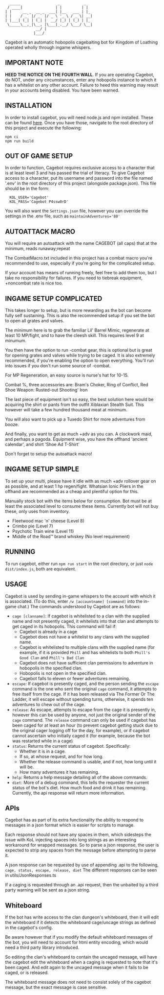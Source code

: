 ```
  _____                 _           _
 / ____|               | |         | |
| |     __ _  __ _  ___| |__   ___ | |_
| |    / _` |/ _` |/ _ \ '_ \ / _ \| __|
| |___| (_| | (_| |  __/ |_) | (_) | |_
 \_____\__,_|\__, |\___|_.__/ \___/ \__|
              __/ |
             |___/
```

Cagebot is an automatic hobopolis cagebaiting bot for Kingdom of Loathing
operated wholly through ingame whispers.

## IMPORTANT NOTE

**HEED THE NOTICE ON THE FOURTH WALL**. If you are operating Cagebot, do NOT, under any circumstances, enter any hobopolis instance to which it has a whitelist on any other account. Failure to heed this warning may result in your accounts being disabled. You have been warned.

## INSTALLATION

In order to install cagebot, you will need node.js and npm installed.
These can be found [here](https://docs.npmjs.com/downloading-and-installing-node-js-and-npm).
Once you have those, navigate to the root directory of this project and
execute the following:

```
npm ci
npm run build
```

## OUT OF GAME SETUP

In order to function, Cagebot requires exclusive access to a character
that is at least level 3 and has passed the trial of literacy. To give
Cagebot access to a character, put its username and password into the
file named '.env' in the root directory of this project (alongside
package.json). This file should be in the form:

```
  KOL_USER='Cagebot'
  KOL_PASS='Cagebot P4ssw0rD'
```

You will also want the `Settings.json` file, however you can override the settings in the .env file, such as `maintainAdventures='80'`

## AUTOATTACK MACRO

You will require an autoattack with the name CAGEBOT (all caps) that at the minimum, reads runaway;repeat

The CombatMacro.txt included in this project has a combat macro you're recommended to use, especially if you're going for the complicated setup.

If your account has means of running freely, feel free to add them too, but I take no responsibility for failures.
If you need to tiebreak equipment, +noncombat rate is nice too.

## INGAME SETUP COMPLICATED

This takes longer to setup, but is more rewarding as the bot can become fully self sustaining.
This is also the recommended setup if you set the bot to open all grates and valves.

The minimum here is to grab the familiar Lil' Barrel Mimic, regenerate at least 10 MP/fight, and to have the cleesh skill.
This requires level 9 at minumum.

You then have the option to run -combat gear, this is optional but is great for opening grates and valves while trying to be caged.
It is also extremely recommended, if you're enabling the option to open everything. You'll run into issues if you don't run some source of -combat.

For MP Regeneration, an easy source is nurse's hat for 10-15.

Combat %, three accessories are: Bram's Choker, Ring of Conflict, Red Shoe
Weapon: Rusted-out Shooting' Iron

The last piece of equipment isn't so easy, the best solution here would be acquiring the shirt or pants from the outfit Xiblaxian Stealth Suit.
This however will take a few hundred thousand meat at minimum.

You will also want to pick up a Tuxedo Shirt for more adventures from booze.

And finally, you want to get as much +adv as you can.
A clockwork maid, and perhaps a pagoda. Equipment wise, you have the offhand 'ancient calendar', and shirt 'Shoe Ad T-Shirt'

Don't forget to setup the autoattack macro!

## INGAME SETUP SIMPLE

To set up your multi, please have it idle with as much +adv rollover gear
on as possible, and at least 1 hp regen/fight. Whatsian Ionic Pliers in
the offhand are recommended as a cheap and plentiful option for this.

Manually stock bot with the items below for consumption.
Bot must be at least the associated level to consume these items.
Currently bot will not buy these, only uses from inventory.

- Fleetwood mac 'n' cheese (Level 8)
- Crimbo pie (Level 7)
- Psychotic Train wine (Level 11)
- Middle of the Road™ brand whiskey (No level requirement)

## RUNNING

To run cagebot, either run `npm run start` in the root directory, or just `node dist/index.js`, both are equivalent.

## USAGE

Cagebot is used by sending in-game whispers to the account with which it is associated. (To do this, enter `/w [accountname] [command]` into the in-game chat.) The commands understood by Cagebot are as follows:

- `cage [clanname]`: If cagebot is whitelisted to a clan with the supplied name and not presently caged, it whitelists into that clan and attempts to get caged in its hobopolis. This command will fail if:
  - Cagebot is already in a cage
  - Cagebot does not have a whitelist to any clans with the supplied name.
  - Cagebot is whitelisted to multiple clans with the supplied name (for example, if it is provided `Phill` and has whitelists to both `Phill's Good Clan` and `Phill's Bad Clan`
  - Cagebot does not have sufficient clan permissions to adventure in hobopolis in the specified clan.
  - Hobopolis is not open in the specified clan.
  - Cagebot falls to eleven or fewer adventures remaining.
- `escape`: If cagebot is presently caged, and the person sending the `escape` command is the one who sent the original `cage` command, it attempts to free itself from the cage. If it has been released via The Former Or The Ladder, it will escape without spending turns, otherwise, it spends ten adventures to chew out of the cage.
- `release`: As escape, attempts to escape from the cage it is presently in, however this can be used by anyone, not just the original sender of the `cage` command. The `release` command can only be used if cagebot has been caged for at least an hour (to prevent cagebot getting stuck due to the original cager logging off for the day, for example), or if cagebot cannot ascertain who initially caged it (for example, because the bot was restarted while in a cage)
- `status`: Returns the current status of cagebot. Specifically:
  - Whether it is in a cage.
  - If so, at whose request, and for how long.
  - Whether the release command is usable, and if not, how long until it will be.
  - How many adventures it has remaining.
- `help`: Returns a help message detailing all of the above commands.
- `diet`: More of a debug command, this tells the requester the current status of the bot's diet. How much food and drink it has remaining. Currently, the api response will return more information.

## APIs

Cagebot has as part of its extra functionality the ability to respond to messages in a json format which is easier for scripts to manage.

Each response should not have any spaces in them, which sidesteps the issue with KoL injecting spaces into long strings as an interesting workaround for wrapped messages.
So to parse a json response, the user is expected to strip any spaces from the message before attempting to parse it.

A json response can be requested by use of appending .api to the following, `cage, status, escape, release, diet`
The different responses can be seen in utils/JsonResponses.ts

If a caging is requested through an .api request, then the unbaited by a third party warning will be sent as a json string.

## Whiteboard

If the bot has write access to the clan dungeon's whiteboard, then it will edit the whiteboard if it detects the whiteboard cage/uncage strings as defined in the cagebot's config.

Be aware however that if you modify the default whiteboard messages of the bot, you will need to account for html entity encoding, which would need a third party library introduced.

So editing the clan's whiteboard to contain the uncaged message, will have the cagebot edit the whiteboard when a caging is requested to note that it's been caged. And edit again to the uncaged message when it fails to be caged, or is released.

The whiteboard message does not need to consist solely of the cagebot message, but the exact message is case sensitive.
